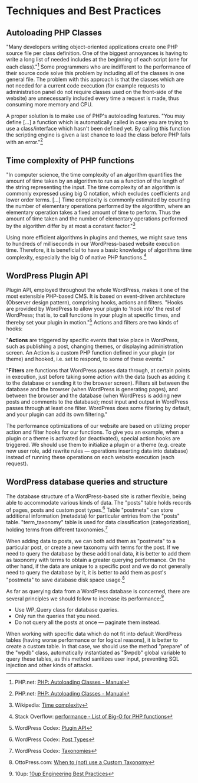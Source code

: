 # Techniques and Best Practices

## Autoloading PHP Classes

"Many developers writing object-oriented applications create one PHP source file per class definition. One of the biggest annoyances is having to write a long list of needed includes at the beginning of each script (one for each class)."[^1] Some programmers who are indifferent to the performance of their source code solve this problem by including all of the classes in one general file. The problem with this approach is that the classes which are not needed for a current code execution (for example requests to administration panel do not require classes used on the front-side of the website) are unnecessarily included every time a request is made, thus consuming more memory and CPU.

A proper solution is to make use of PHP's autoloading features. "You may define [...] a function which is automatically called in case you are trying to use a class/interface which hasn't been defined yet. By calling this function the scripting engine is given a last chance to load the class before PHP fails with an error."[^1]

## Time complexity of PHP functions

"In computer science, the time complexity of an algorithm quantifies the amount of time taken by an algorithm to run as a function of the length of the string representing the input. The time complexity of an algorithm is commonly expressed using big O notation, which excludes coefficients and lower order terms. [...] Time complexity is commonly estimated by counting the number of elementary operations performed by the algorithm, where an elementary operation takes a fixed amount of time to perform. Thus the amount of time taken and the number of elementary operations performed by the algorithm differ by at most a constant factor."[^2]

Using more efficient algorithms in plugins and themes, we might save tens to hundreds of milliseconds in our WordPress-based website execution time. Therefore, it is beneficial to have a basic knowledge of algorithms time complexity, especially the big O of native PHP functions.[^3]

## WordPress Plugin API

Plugin API, employed throughout the whole WordPress, makes it one of the most extensible PHP-based CMS. It is based on event-driven architecture (Observer design pattern), comprising hooks, actions and filters. "Hooks are provided by WordPress to allow your plugin to 'hook into' the rest of WordPress; that is, to call functions in your plugin at specific times, and thereby set your plugin in motion."[^4] Actions and filters are two kinds of hooks:

"**Actions** are triggered by specific events that take place in WordPress, such as publishing a post, changing themes, or displaying administration screen. An Action is a custom PHP function defined in your plugin (or theme) and hooked, i.e. set to respond, to some of these events."

"**Filters** are functions that WordPress passes data through, at certain points in execution, just before taking some action with the data (such as adding it to the database or sending it to the browser screen). Filters sit between the database and the browser (when WordPress is generating pages), and between the browser and the database (when WordPress is adding new posts and comments to the database); most input and output in WordPress passes through at least one filter. WordPress does some filtering by default, and your plugin can add its own filtering."

The performance optimizations of our website are based on utilizing proper action and filter hooks for our functions. To give you an example, when a plugin or a theme is activated (or deactivated), special action hooks are triggered. We should use them to initialize a plugin or a theme (e.g. create new user role, add rewrite rules — operations inserting data into database) instead of running these operations on each website execution (each request).

## WordPress database queries and structure

The database structure of a WordPress-based site is rather flexible, being able to accommodate various kinds of data. The "posts" table holds records of pages, posts and custom post types.[^5] Table "postmeta" can store additional information (metadata) for particular entries from the "posts" table. "term_taxonomy" table is used for data classification (categorization), holding terms from different taxonomies.[^6]

When adding data to posts, we can both add them as "postmeta" to a particular post, or create a new taxonomy with terms for the post. If we need to query the database by these additional data, it is better to add them as taxonomy with terms to obtain a greater querying performance. On the other hand, if the data are unique to a specific post and we do not generally need to query the database by it, it is better to add them as post's "postmeta" to save database disk space usage.[^7]

As far as querying data from a WordPress database is concerned, there are several principles we should follow to increase its performance:[^8]

- Use WP_Query class for database queries.
- Only run the queries that you need.
- Do not query all the posts at once — paginate them instead.

When working with specific data which do not fit into default WordPress tables (having worse performance or for logical reasons), it is better to create a custom table. In that case, we should use the method "prepare" of the "wpdb" class, automatically instantiated as "$wpdb" global variable to query these tables, as this method sanitizes user input, preventing SQL injection and other kinds of attacks.

[^1]: PHP.net: [PHP: Autoloading Classes - Manual](http://php.net/manual/en/language.oop5.autoload.php)

[^2]: Wikipedia: [Time complexity](http://en.wikipedia.org/wiki/Time_complexity)

[^3]: Stack Overflow: [performance - List of Big-O for PHP functions](http://stackoverflow.com/questions/2473989/list-of-big-o-for-php-functions)

[^4]: WordPress Codex: [Plugin API](https://codex.wordpress.org/Plugin_API)

[^5]: WordPress Codex: [Post Types](https://codex.wordpress.org/Post_Types)

[^6]: WordPress Codex: [Taxonomies](https://codex.wordpress.org/Taxonomies)

[^7]: OttoPress.com: [When to (not) use a Custom Taxonomy](http://ottopress.com/2011/when-to-not-use-a-custom-taxonomy/)

[^8]: 10up: [10up Engineering Best Practices](https://10up.github.io/Engineering-Best-Practices/php/)